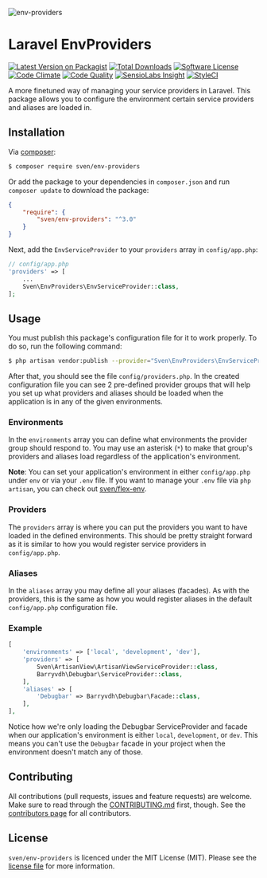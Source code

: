 ![env-providers](https://cloud.githubusercontent.com/assets/11269635/15094471/5abfd4ec-14a5-11e6-8969-63bc9bcfd6b6.jpg)

# Laravel EnvProviders

[![Latest Version on Packagist][ico-version]][link-packagist]
[![Total Downloads][ico-downloads]][link-downloads]
[![Software License][ico-license]](LICENSE.md)
[![Code Climate][ico-codeclimate]][link-codeclimate]
[![Code Quality][ico-quality]][link-quality]
[![SensioLabs Insight][ico-insight]][link-insight]
[![StyleCI][ico-styleci]][link-styleci]

A more finetuned way of managing your service providers in Laravel. This package
allows you to configure the environment certain service providers and
aliases are loaded in.

## Installation
Via [composer](http://getcomposer.org):

```bash
$ composer require sven/env-providers
```

Or add the package to your dependencies in `composer.json` and run
`composer update` to download the package:

```json
{
    "require": {
        "sven/env-providers": "^3.0"
    }
}
```

Next, add the `EnvServiceProvider` to your `providers` array in `config/app.php`:

```php
// config/app.php
'providers' => [
    ...
    Sven\EnvProviders\EnvServiceProvider::class,
];
```

## Usage
You must publish this package's configuration file for it to work properly. To
do so, run the following command:

```bash
$ php artisan vendor:publish --provider="Sven\EnvProviders\EnvServiceProvider"
```

After that, you should see the file `config/providers.php`. In the created
configuration file you can see 2 pre-defined provider groups that will help you
set up what providers and aliases should be loaded when the application is in any
of the given environments.

### Environments
In the `environments` array you can define what environments the provider group
should respond to. You may use an asterisk (`*`) to make that group's providers
and aliases load regardless of the application's environment.

**Note**: You can set your application's environment in either `config/app.php`
under `env` or via your `.env` file. If you want to manage your `.env` file via
`php artisan`, you can check out [sven/flex-env](https://git.io/flex).

### Providers
The `providers` array is where you can put the providers you want to have loaded
in the defined environments. This should be pretty straight forward as it is similar
to how you would register service providers in `config/app.php`.

### Aliases
In the `aliases` array you may define all your aliases (facades). As with the providers,
this is the same as how you would register aliases in the default `config/app.php`
configuration file.

### Example

```php
[
    'environments' => ['local', 'development', 'dev'],
    'providers' => [
        Sven\ArtisanView\ArtisanViewServiceProvider::class,
        Barryvdh\Debugbar\ServiceProvider::class,
    ],
    'aliases' => [
        'Debugbar' => Barryvdh\Debugbar\Facade::class,
    ],
],
```

Notice how we're only loading the Debugbar ServiceProvider and facade when our
application's environment is either `local`, `development`, or `dev`. This means
you can't use the `Debugbar` facade in your project when the environment doesn't
match any of those.

## Contributing
All contributions (pull requests, issues and feature requests) are
welcome. Make sure to read through the [CONTRIBUTING.md](CONTRIBUTING.md) first,
though. See the [contributors page](../../graphs/contributors) for all contributors.

## License
`sven/env-providers` is licenced under the MIT License (MIT). Please see the
[license file](LICENSE.md) for more information.

[ico-version]: https://img.shields.io/packagist/v/sven/env-providers.svg?style=flat-square
[ico-license]: https://img.shields.io/badge/license-MIT-green.svg?style=flat-square
[ico-downloads]: https://img.shields.io/packagist/dt/sven/env-providers.svg?style=flat-square
[ico-codeclimate]: https://img.shields.io/codeclimate/github/svenluijten/env-providers.svg?style=flat-square
[ico-quality]: https://img.shields.io/scrutinizer/g/svenluijten/env-providers.svg?style=flat-square
[ico-insight]: https://img.shields.io/sensiolabs/i/510c4368-2414-43ae-85e7-486590a4961a.svg?style=flat-square
[ico-styleci]: https://styleci.io/repos/58277758/shield

[link-packagist]: https://packagist.org/packages/sven/env-providers
[link-downloads]: https://packagist.org/packages/sven/env-providers
[link-codeclimate]: https://codeclimate.com/github/svenluijten/env-providers
[link-quality]: https://scrutinizer-ci.com/g/svenluijten/env-providers/?branch=master
[link-insight]: https://insight.sensiolabs.com/projects/510c4368-2414-43ae-85e7-486590a4961a
[link-styleci]: https://styleci.io/repos/58277758
